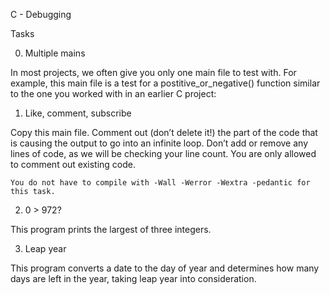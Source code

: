 C - Debugging

Tasks


0. Multiple mains

In most projects, we often give you only one main file to test with. For example, this main file is a test for a postitive_or_negative() function similar to the one you worked with in an earlier C project:


1. Like, comment, subscribe

Copy this main file. Comment out (don’t delete it!) the part of the code that is causing the output to go into an infinite loop.
	Don’t add or remove any lines of code, as we will be checking your 	   line count. You are only allowed to comment out existing code.

	You do not have to compile with -Wall -Werror -Wextra -pedantic for	   this task.


2. 0 > 972?

This program prints the largest of three integers.


3. Leap year

This program converts a date to the day of year and determines how many days are left in the year, taking leap year into consideration.


